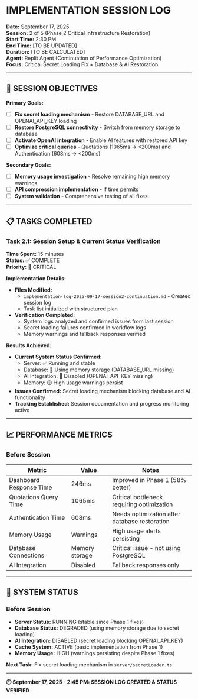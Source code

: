 # IMPLEMENTATION SESSION LOG
**Date:** September 17, 2025  
**Session:** 2 of 5 (Phase 2 Critical Infrastructure Restoration)  
**Start Time:** 2:30 PM  
**End Time:** [TO BE UPDATED]  
**Duration:** [TO BE CALCULATED]  
**Agent:** Replit Agent (Continuation of Performance Optimization)  
**Focus:** Critical Secret Loading Fix + Database & AI Restoration

---

## 🎯 SESSION OBJECTIVES
**Primary Goals:**
- [ ] **Fix secret loading mechanism** - Restore DATABASE_URL and OPENAI_API_KEY loading
- [ ] **Restore PostgreSQL connectivity** - Switch from memory storage to database
- [ ] **Activate OpenAI integration** - Enable AI features with restored API key
- [ ] **Optimize critical queries** - Quotations (1065ms → <200ms) and Authentication (608ms → <200ms)

**Secondary Goals:**
- [ ] **Memory usage investigation** - Resolve remaining high memory warnings
- [ ] **API compression implementation** - If time permits
- [ ] **System validation** - Comprehensive testing of all fixes

---

## 📋 TASKS COMPLETED

### Task 2.1: Session Setup & Current Status Verification
**Time Spent:** 15 minutes  
**Status:** ✅ COMPLETE  
**Priority:** 🔴 CRITICAL

**Implementation Details:**
- **Files Modified:** 
  - `implementation-log-2025-09-17-session2-continuation.md` - Created session log
  - Task list initialized with structured plan
- **Verification Completed:** 
  - System logs analyzed and confirmed issues from last session
  - Secret loading failures confirmed in workflow logs
  - Memory warnings and fallback responses verified

**Results Achieved:**
- **Current System Status Confirmed:**
  - Server: ✅ Running and stable  
  - Database: 🔴 Using memory storage (DATABASE_URL missing)
  - AI Integration: 🔴 Disabled (OPENAI_API_KEY missing) 
  - Memory: 🟡 High usage warnings persist
- **Issues Confirmed:** Secret loading mechanism blocking database and AI functionality
- **Tracking Established:** Session documentation and progress monitoring active

---

## 📈 PERFORMANCE METRICS

### **Before Session**
| Metric | Value | Notes |
|--------|-------|-------|
| Dashboard Response Time | 246ms | Improved in Phase 1 (58% better) |
| Quotations Query Time | 1065ms | Critical bottleneck requiring optimization |
| Authentication Time | 608ms | Needs optimization after database restoration |
| Memory Usage | Warnings | High usage alerts persisting |
| Database Connections | Memory storage | Critical issue - not using PostgreSQL |
| AI Integration | Disabled | Fallback responses only |

---

## 🔄 SYSTEM STATUS

### **Before Session**
- **Server Status:** RUNNING (stable since Phase 1 fixes)
- **Database Status:** DEGRADED (using memory storage due to secret loading)
- **AI Integration:** DISABLED (secret loading blocking OPENAI_API_KEY)
- **Cache System:** ACTIVE (basic implementation from Phase 1)
- **Memory Usage:** HIGH (warnings persisting despite Phase 1 fixes)

**Next Task:** Fix secret loading mechanism in `server/secretLoader.ts`

---

**🕐 September 17, 2025 - 2:45 PM: SESSION LOG CREATED & STATUS VERIFIED**